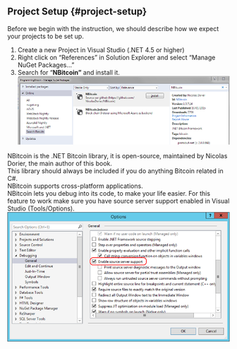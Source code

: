 ## Project Setup {#project-setup}

Before we begin with the instruction, we should describe how we expect your projects to be set up.

1.  Create a new Project in Visual Studio (.NET 4.5 or higher)
2.  Right click on “References” in Solution Explorer and select “Manage NuGet Packages…”
3.  Search for “**NBitcoin”** and install it.  
![](../assets/nuget.png)

NBitcoin is the .NET Bitcoin library, it is open-source, maintained by Nicolas Dorier, the main author of this book.  
This library should always be included if you do anything Bitcoin related in C#.  
NBitcoin supports cross-platform applications.  
NBitcoin lets you debug into its code, to make your life easier. For this feature to work make sure you have source server support enabled in Visual Studio (Tools/Options).   
![](../assets/visualstudio_enablesourceserversupport.png)  


